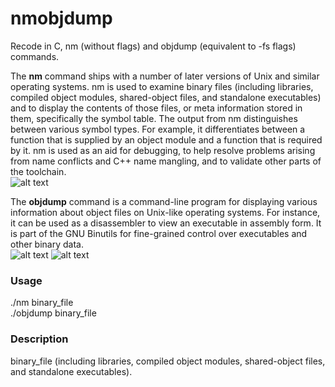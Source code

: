 # nmobjdump

Recode in C, nm (without flags) and objdump (equivalent to -fs flags) commands.

The <strong>nm</strong> command ships with a number of later versions of Unix and similar operating systems. nm is used to examine binary files (including libraries, compiled object modules, shared-object files, and standalone executables) and to display the contents of those files, or meta information stored in them, specifically the symbol table. The output from nm distinguishes between various symbol types. For example, it differentiates between a function that is supplied by an object module and a function that is required by it. nm is used as an aid for debugging, to help resolve problems arising from name conflicts and C++ name mangling, and to validate other parts of the toolchain.<br>
![alt text](https://i.gyazo.com/a08ad0acaa92278b72330211474209d9.png)

The <strong>objdump</strong> command is a command-line program for displaying various information about object files on Unix-like operating systems. For instance, it can be used as a disassembler to view an executable in assembly form. It is part of the GNU Binutils for fine-grained control over executables and other binary data.<br>
![alt text](https://media.geeksforgeeks.org/wp-content/uploads/20200815035839/1.png)
![alt text](https://media.geeksforgeeks.org/wp-content/uploads/20200815040119/7.png)

<h3>Usage</h3>
./nm binary_file<br>
./objdump binary_file

<h3>Description</h3>
binary_file (including libraries, compiled object modules, shared-object files, and standalone executables).
